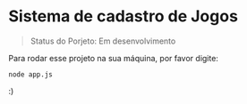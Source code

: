 <h1> Sistema de cadastro de Jogos</h1>

> Status do Porjeto: Em desenvolvimento

Para rodar esse projeto na sua máquina, por favor digite:

```
node app.js
```
:)

